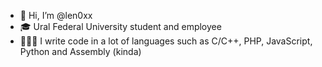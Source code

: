- 👋 Hi, I’m @len0xx
- 🎓 Ural Federal University student and employee
- 👨🏻‍💻 I write code in a lot of languages such as C/C++, PHP, JavaScript, Python and Assembly (kinda)
